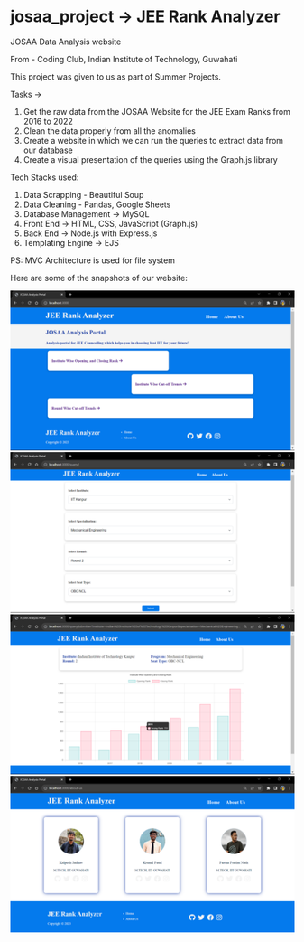# josaa_project -> JEE Rank Analyzer
JOSAA Data Analysis website

From - Coding Club, Indian Institute of Technology, Guwahati

This project was given to us as part of Summer Projects.

Tasks ->
1. Get the raw data from the JOSAA Website for the JEE Exam Ranks from 2016 to 2022
2. Clean the data properly from all the anomalies
3. Create a website in which we can run the queries to extract data from our database
4. Create a visual presentation of the queries using the Graph.js library

Tech Stacks used:
1. Data Scrapping - Beautiful Soup
2. Data Cleaning - Pandas, Google Sheets
3. Database Management -> MySQL
4. Front End -> HTML, CSS, JavaScript (Graph.js)
5. Back End -> Node.js with Express.js
7. Templating Engine -> EJS

PS: MVC Architecture is used for file system

Here are some of the snapshots of our website:

![index_page](./public/imgs/index-page.png)
![index_page](./public/imgs/query-selector.png)
![index_page](./public/imgs/graph.png)
![index_page](./public/imgs/about-us.png)

